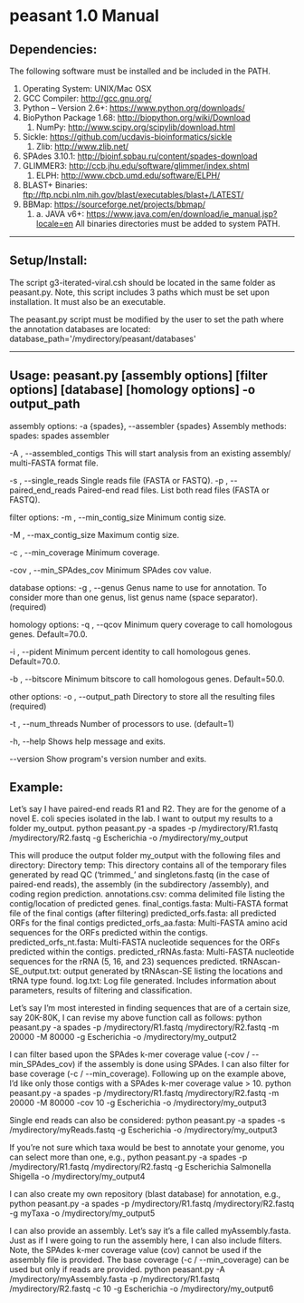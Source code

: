# peasant 1.0 Manual


## Dependencies: 
The following software must be installed and be included in the PATH.
1. Operating System: UNIX/Mac OSX
2. GCC Compiler: http://gcc.gnu.org/
3. Python – Version 2.6+: https://www.python.org/downloads/
4. BioPython Package 1.68: http://biopython.org/wiki/Download
   1. NumPy: http://www.scipy.org/scipylib/download.html
1. Sickle: https://github.com/ucdavis-bioinformatics/sickle
   1. Zlib: http://www.zlib.net/
1. SPAdes 3.10.1: http://bioinf.spbau.ru/content/spades-download
2. GLIMMER3: http://ccb.jhu.edu/software/glimmer/index.shtml
   1. ELPH: http://www.cbcb.umd.edu/software/ELPH/
1. BLAST+ Binaries: ftp://ftp.ncbi.nlm.nih.gov/blast/executables/blast+/LATEST/
2. BBMap: https://sourceforge.net/projects/bbmap/
   1. a. JAVA v6+: https://www.java.com/en/download/ie_manual.jsp?locale=en
All binaries directories must be added to system PATH.


*********************************************************************************************
## Setup/Install:
The script g3-iterated-viral.csh should be located in the same folder as peasant.py. Note, this script includes 3 paths which must be set upon installation. It must also be an executable.


The peasant.py script must be modified by the user to set the path where the annotation databases are located:
database_path='/mydirectory/peasant/databases'


*********************************************************************************************


## Usage: peasant.py [assembly options] [filter options] [database] [homology options] -o output_path


assembly options:
  -a {spades}, --assembler {spades}
      Assembly methods:
            spades: spades assembler


  -A <filename>, --assembled_contigs <filename>
      This will start analysis from an existing assembly/ multi-FASTA format file.


  -s <filename>, --single_reads <filename>
      Single reads file (FASTA or FASTQ).
  -p <filename> <filename>, --paired_end_reads <filename> <filename>
      Paired-end read files. List both read files (FASTA or FASTQ).
 
filter options:
  -m <int>, --min_contig_size <int>
      Minimum contig size.


  -M <int>, --max_contig_size <int>
      Maximum contig size.


  -c <int>, --min_coverage <int>
      Minimum coverage.


  -cov <float>, --min_SPAdes_cov <float>
      Minimum SPAdes cov value.
 
database options:
  -g <filename>, --genus <filename>
      Genus name to use for annotation. To consider more than one genus, list genus name (space separator). (required)


homology options:
  -q <float>, --qcov <float>
      Minimum query coverage to call homologous genes. Default=70.0.


  -i <float>, --pident <float>
      Minimum percent identity to call homologous genes. Default=70.0.


  -b <float>, --bitscore <float>
      Minimum bitscore to call homologous genes. Default=50.0.


other options:
 -o <directory>, --output_path <directory>
      Directory to store all the resulting files (required)


  -t <int>, --num_threads <int>
      Number of processors to use. (default=1)


  -h, --help
      Shows help message and exits.


  --version
      Show program's version number and exits.




## Example:
Let’s say I have paired-end reads R1 and R2. They are for the genome of a novel E. coli species isolated in the lab. I want to output my results to a folder my_output.
python peasant.py -a spades -p /mydirectory/R1.fastq /mydirectory/R2.fastq -g Escherichia -o /mydirectory/my_output




This will produce the output folder my_output with the following files and directory:
Directory temp: This directory contains all of the temporary files generated by read QC (‘trimmed_<filename>’ and singletons.fastq (in the case of paired-end reads),  the assembly (in the subdirectory /assembly), and coding region prediction.
annotations.csv: comma delimited file listing the contig/location of predicted genes.
final_contigs.fasta: Multi-FASTA format file of the final contigs (after filtering)
predicted_orfs.fasta: all predicted ORFs for the final contigs
predicted_orfs_aa.fasta: Multi-FASTA amino acid sequences for the ORFs predicted within the contigs.
predicted_orfs_nt.fasta: Multi-FASTA nucleotide sequences for the ORFs predicted within the contigs.
predicted_rRNAs.fasta: Multi-FASTA nucleotide sequences for the rRNA (5, 16, and 23) sequences predicted.
tRNAscan-SE_output.txt: output generated by tRNAscan-SE listing the locations and tRNA type found.
log.txt: Log file generated. Includes information about parameters, results of filtering and classification.




Let’s say I’m most interested in finding sequences that are of a certain size, say 20K-80K, I can revise my above function call as follows:
python peasant.py -a spades -p /mydirectory/R1.fastq /mydirectory/R2.fastq -m 20000 -M 80000 -g Escherichia -o /mydirectory/my_output2


I can filter based upon the SPAdes k-mer coverage value (-cov / --min_SPAdes_cov) if the assembly is done using SPAdes. I can also filter for base coverage (-c / --min_coverage). Following up on the example above, I’d like only those contigs with a SPAdes k-mer coverage value > 10.
python peasant.py -a spades -p /mydirectory/R1.fastq /mydirectory/R2.fastq -m 20000 -M 80000 -cov 10 -g Escherichia -o /mydirectory/my_output3




Single end reads can also be considered:
python peasant.py -a spades -s /mydirectory/myReads.fastq -g Escherichia -o /mydirectory/my_output3


If you’re not sure which taxa would be best to annotate your genome, you can select more than one, e.g.,
python peasant.py -a spades -p /mydirectory/R1.fastq /mydirectory/R2.fastq -g Escherichia Salmonella Shigella -o /mydirectory/my_output4


I can also create my own repository (blast database) for annotation, e.g.,
python peasant.py -a spades -p /mydirectory/R1.fastq /mydirectory/R2.fastq -g myTaxa -o /mydirectory/my_output5


I can also provide an assembly. Let’s say it’s a file called myAssembly.fasta. Just as if I were going to run the assembly here, I can also include filters. Note, the SPAdes k-mer coverage value (cov) cannot be used if the assembly file is provided. The base coverage (-c / --min_coverage) can be used but only if reads are provided.
python peasant.py -A /mydirectory/myAssembly.fasta -p /mydirectory/R1.fastq /mydirectory/R2.fastq -c 10 -g Escherichia -o /mydirectory/my_output6
